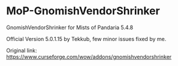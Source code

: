 # MoP-GnomishVendorShrinker
GnomishVendorShrinker for Mists of Pandaria 5.4.8

Official Version 5.0.1.15 by Tekkub, few minor issues fixed by me.

Original link: https://www.curseforge.com/wow/addons/gnomishvendorshrinker
